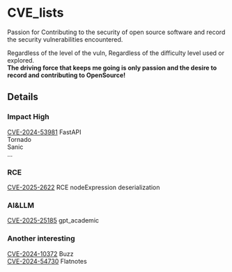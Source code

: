 # CVE_lists
Passion for Contributing to the security of open source software and record the security vulnerabilities encountered.

Regardless of the level of the vuln, Regardless of the difficulty level used or explored.  
**The driving force that keeps me going is only passion and the desire to record and contributing to OpenSource!**

## Details 

### Impact High
[CVE-2024-53981](https://github.com/advisories/GHSA-59g5-xgcq-4qw3)  FastAPI  
Tornado  
Sanic  
...
### RCE
[CVE-2025-2622](https://vuldb.com/?id.300624) RCE nodeExpression deserialization  
  
### AI&LLM
[CVE-2025-25185](https://github.com/binary-husky/gpt_academic/security/advisories/GHSA-gqp5-wm97-qxcv) gpt_academic 

### Another interesting 
[CVE-2024-10372](https://github.com/Startr4ck/CVE_lists/blob/main/buzz/Insecure%20Temporary%20File%20in%20BUZZ.md)  Buzz  
[CVE-2024-54730](https://www.cve.org/CVERecord?id=CVE-2024-54730)     Flatnotes  


